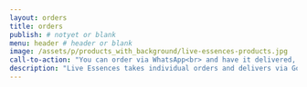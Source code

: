 ```yaml
---
layout: orders
title: orders
publish: # notyet or blank
menu: header # header or blank
image: /assets/p/products_with_background/live-essences-products.jpg
call-to-action: "You can order via WhatsApp<br> and have it delivered, right now, to your door,<br>  everywhere in the south of Bali!"
description: "Live Essences takes individual orders and delivers via Gojek or Grab to your door. Contact us via WhatsApp. Health protection is a serious issues these days!" #max 160 char!
---
```

